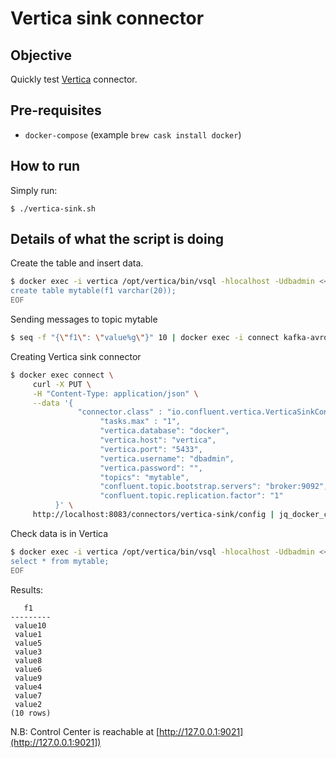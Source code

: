 # Vertica sink connector

## Objective

Quickly test [Vertica](https://docs.confluent.io/current/connect/kafka-connect-vertica/sink/index.html#quick-start) connector.

## Pre-requisites

* `docker-compose` (example `brew cask install docker`)



## How to run

Simply run:

```
$ ./vertica-sink.sh
```

## Details of what the script is doing


Create the table and insert data.

```bash
$ docker exec -i vertica /opt/vertica/bin/vsql -hlocalhost -Udbadmin << EOF
create table mytable(f1 varchar(20));
EOF
```


Sending messages to topic mytable

```bash
$ seq -f "{\"f1\": \"value%g\"}" 10 | docker exec -i connect kafka-avro-console-producer --broker-list broker:9092 --property schema.registry.url=http://schema-registry:8081 --topic mytable --property value.schema='{"type":"record","name":"myrecord","fields":[{"name":"f1","type":"string"}]}'
```

Creating Vertica sink connector

```bash
$ docker exec connect \
     curl -X PUT \
     -H "Content-Type: application/json" \
     --data '{
               "connector.class" : "io.confluent.vertica.VerticaSinkConnector",
                    "tasks.max" : "1",
                    "vertica.database": "docker",
                    "vertica.host": "vertica",
                    "vertica.port": "5433",
                    "vertica.username": "dbadmin",
                    "vertica.password": "",
                    "topics": "mytable",
                    "confluent.topic.bootstrap.servers": "broker:9092",
                    "confluent.topic.replication.factor": "1"
          }' \
     http://localhost:8083/connectors/vertica-sink/config | jq_docker_cli .
```


Check data is in Vertica

```bash
$ docker exec -i vertica /opt/vertica/bin/vsql -hlocalhost -Udbadmin << EOF
select * from mytable;
EOF
```

Results:

```
   f1
---------
 value10
 value1
 value5
 value3
 value8
 value6
 value9
 value4
 value7
 value2
(10 rows)
```

N.B: Control Center is reachable at [http://127.0.0.1:9021](http://127.0.0.1:9021])
